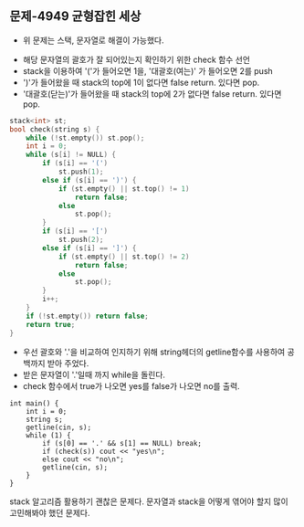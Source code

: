## 문제-4949 균형잡힌 세상
- 위 문제는 스택, 문자열로 해결이 가능했다.

* 해당 문자열의 괄호가 잘 되어있는지 확인하기 위한 check 함수 선언
* stack을 이용하여 '('가 들어오면 1을, '대괄호(여는)' 가 들어오면 2를 push
* ')'가 들어왔을 때 stack의 top에 1이 없다면 false return. 있다면 pop.
* '대괄호(닫는)'가 들어왔을 때 stack의 top에 2가 없다면 false return. 있다면 pop.

```C
stack<int> st;
bool check(string s) {
	while (!st.empty()) st.pop();
	int i = 0;
	while (s[i] != NULL) {
		if (s[i] == '(')
			st.push(1);
		else if (s[i] == ')') {
			if (st.empty() || st.top() != 1)
				return false;
			else
				st.pop();
		}
		if (s[i] == '[')
			st.push(2);
		else if (s[i] == ']') {
			if (st.empty() || st.top() != 2)
				return false;
			else
				st.pop();
		}
		i++;
	}
	if (!st.empty()) return false;
	return true;
}
```

* 우선 괄호와 '.'을 비교하여 인지하기 위해 string헤더의 getline함수를 사용하여 공백까지 받아 주었다.
* 받은 문자열이 '.'일때 까지 while을 돌린다.
* check 함수에서 true가 나오면 yes를 false가 나오면 no를 출력.

```
int main() {
	int i = 0;
	string s;
	getline(cin, s);
	while (1) {
		if (s[0] == '.' && s[1] == NULL) break;
		if (check(s)) cout << "yes\n";
		else cout << "no\n";
		getline(cin, s);
	}
}
```

stack 알고리즘 활용하기 괜찮은 문제다.
문자열과 stack을 어떻게 엮어야 할지 많이 고민해봐야 했던 문제다.
